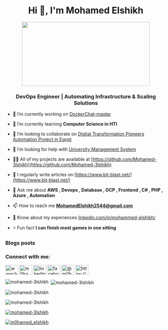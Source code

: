 <h1 align="center">Hi 👋, I'm Mohamed Elshikh</h1>

<p align="center">
  <img src="https://www.globalsign.com/application/files/6117/1861/9663/Enabling_Secure_Innovation_for_DevOps_GlobalSign.jpg" width="400" height="200">
</p>
<h3 align="center">DevOps Engineer | Automating Infrastructure & Scaling Solutions</h3>

- 🔭 I’m currently working on [DockerChat-master](https://github.com/Mohamed-3lshikh/DockerChat-master.git)

- 🌱 I’m currently learning **Computer Science in HTI**

- 👯 I’m looking to collaborate on [Digital Transformation Pioneers Automation Project in Egypt](https://github.com/Mohamed-3lshikh/final.git)

- 🤝 I’m looking for help with [University Management System](https://github.com/Mohamed-3lshikh/UniversityManagementSystem.git)

- 👨‍💻 All of my projects are available at [https://github.com/Mohamed-3lshikh](https://github.com/Mohamed-3lshikh)

- 📝 I regularly write articles on [https://www.bit-blast.net/](https://www.bit-blast.net/)

- 💬 Ask me about **AWS , Devops , Database , GCP , Frontend , C# , PHP , Azure , Automation**

- 📫 How to reach me **MohamedElshikh2544@gmail.com**

- 📄 Know about my experiences [linkedin.com/in/mohammed-elshikh/](linkedin.com/in/mohammed-elshikh/)

- ⚡ Fun fact **I can finish most games in one sitting**

### Blogs posts
<!-- BLOG-POST-LIST:START -->
<!-- BLOG-POST-LIST:END -->

<h3 align="left">Connect with me:</h3>
<p align="left">
<a href="https://dev.to/www.bit-blast.net/" target="blank"><img align="center" src="https://raw.githubusercontent.com/rahuldkjain/github-profile-readme-generator/master/src/images/icons/Social/devto.svg" alt="www.bit-blast.net/" height="30" width="40" /></a>
<a href="https://twitter.com/m0hamed_elshikh" target="blank"><img align="center" src="https://raw.githubusercontent.com/rahuldkjain/github-profile-readme-generator/master/src/images/icons/Social/twitter.svg" alt="m0hamed_elshikh" height="30" width="40" /></a>
<a href="https://linkedin.com/in/linkedin.com/in/mohammed-elshikh/" target="blank"><img align="center" src="https://raw.githubusercontent.com/rahuldkjain/github-profile-readme-generator/master/src/images/icons/Social/linked-in-alt.svg" alt="linkedin.com/in/mohammed-elshikh/" height="30" width="40" /></a>
<a href="https://fb.com/facebook.com/m0hamedelshikh/" target="blank"><img align="center" src="https://raw.githubusercontent.com/rahuldkjain/github-profile-readme-generator/master/src/images/icons/Social/facebook.svg" alt="facebook.com/m0hamedelshikh/" height="30" width="40" /></a>
<a href="https://medium.com/@m0hamedelshikh" target="blank"><img align="center" src="https://raw.githubusercontent.com/rahuldkjain/github-profile-readme-generator/master/src/images/icons/Social/medium.svg" alt="@m0hamedelshikh" height="30" width="40" /></a>
<a href="/https://www.bit-blast.net/" target="blank"><img align="center" src="https://raw.githubusercontent.com/rahuldkjain/github-profile-readme-generator/master/src/images/icons/Social/rss.svg" alt="https://www.bit-blast.net/" height="30" width="40" /></a>
</p>



<p><img align="left" src="https://github-readme-stats.vercel.app/api/top-langs?username=mohamed-3lshikh&show_icons=true&locale=en&layout=compact" alt="mohamed-3lshikh" /></p>

<p>&nbsp;<img align="center" src="https://github-readme-stats.vercel.app/api?username=mohamed-3lshikh&show_icons=true&locale=en" alt="mohamed-3lshikh" /></p>

<p><img align="center" src="https://github-readme-streak-stats.herokuapp.com/?user=mohamed-3lshikh&" alt="mohamed-3lshikh" /></p>

<p align="left"> <img src="https://komarev.com/ghpvc/?username=mohamed-3lshikh&label=Profile%20views&color=0e75b6&style=flat" alt="mohamed-3lshikh" /> </p>

<p align="left"> <a href="https://github.com/ryo-ma/github-profile-trophy"><img src="https://github-profile-trophy.vercel.app/?username=mohamed-3lshikh" alt="mohamed-3lshikh" /></a> </p>

<p align="left"> <a href="https://twitter.com/m0hamed_elshikh" target="blank"><img src="https://img.shields.io/twitter/follow/m0hamed_elshikh?logo=twitter&style=for-the-badge" alt="m0hamed_elshikh" /></a> </p>
